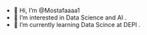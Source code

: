 - 👋 Hi, I’m @Mostafaaaa1
- 👀 I’m interested in Data Science and AI .
- 🌱 I’m currently learning Data Scince at DEPI .
  
  

<!---
Mostafaaaa1/Mostafaaaa1 is a ✨ special ✨ repository because its `README.md` (this file) appears on your GitHub profile.
You can click the Preview link to take a look at your changes.
--->
